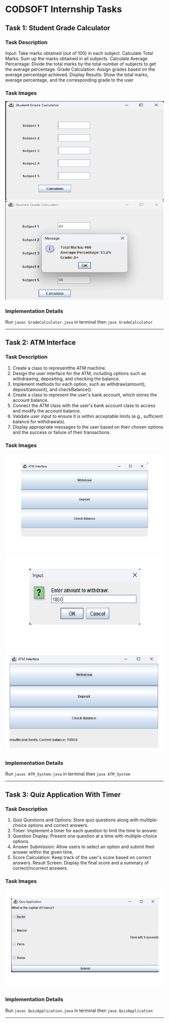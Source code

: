 # CODSOFT Internship Tasks

## Task 1: Student Grade Calculator

### Task Description

Input: Take marks obtained (out of 100) in each subject.
Calculate Total Marks: Sum up the marks obtained in all subjects.
Calculate Average Percentage: Divide the total marks by the total number of subjects to get the
average percentage.
Grade Calculation: Assign grades based on the average percentage achieved.
Display Results: Show the total marks, average percentage, and the corresponding grade to the user

### Task Images

![Grade Calculator Image 1](https://github.com/Pankaj-Bind/codesoft/blob/main/Task%202%20Student%20Grade%20Calculator/output1.png)
![Grade Calculator Image 2](https://github.com/Pankaj-Bind/codesoft/blob/main/Task%202%20Student%20Grade%20Calculator/output2.png)

### Implementation Details

Run ```javac GradeCalculator.java``` in terminal
then ```java GradeCalculator```

---

## Task 2: ATM Interface

### Task Description

1. Create a class to representthe ATM machine.
2. Design the user interface for the ATM, including options such as withdrawing, depositing, and checking the balance.
3. Implement methods for each option, such as withdraw(amount), deposit(amount), and checkBalance().
4. Create a class to represent the user's bank account, which stores the account balance.
5. Connect the ATM class with the user's bank account class to access and modify the account balance.
6. Validate user input to ensure it is within acceptable limits (e.g., sufficient balance for withdrawals).
7. Display appropriate messages to the user based on their chosen options and the success or failure of their transactions.

### Task Images

![ATM Interface Image 1](https://github.com/Pankaj-Bind/codesoft/blob/main/Task%203%20ATM%20Interface/output1.png)
![ATM Interface Image 2](https://github.com/Pankaj-Bind/codesoft/blob/main/Task%203%20ATM%20Interface/output2.png)
![ATM Interface Image 2](https://github.com/Pankaj-Bind/codesoft/blob/main/Task%203%20ATM%20Interface/output3.png)

### Implementation Details

Run ```javac ATM_System.java``` in terminal
then ```java ATM_System```

---

## Task 3: Quiz Application With Timer

### Task Description

1. Quiz Questions and Options: Store quiz questions along with multiple-choice options and correct answers.
2. Timer: Implement a timer for each question to limit the time to answer.
3. Question Display: Present one question at a time with multiple-choice options.
4. Answer Submission: Allow users to select an option and submit their answer within the given time.
5. Score Calculation: Keep track of the user's score based on correct answers.
Result Screen: Display the final score and a summary of correct/incorrect answers.

### Task Images

![Quiz Application Image 1](https://github.com/Pankaj-Bind/codesoft/blob/main/Task%204%20Quiz%20Application%20With%20Timer/output1.png)

### Implementation Details

Run ```javac QuizApplication.java``` in terminal
then ```java QuizApplication```

---
